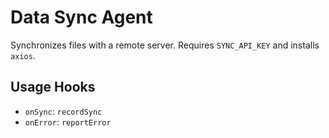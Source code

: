 # Data Sync Agent

Synchronizes files with a remote server. Requires `SYNC_API_KEY` and installs `axios`.

## Usage Hooks
- `onSync`: `recordSync`
- `onError`: `reportError`
